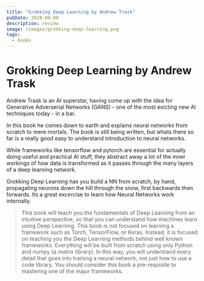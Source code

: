 ```yaml
---
title: "Grokking Deep Learning by Andrew Trask"
pubDate: 2018-08-08
description: review
image: /images/grokking-deep-learning.png
tags:
  - books
---
```


# Grokking Deep Learning by Andrew Trask

Andrew Trask is an AI superstar, having come up with the idea for Generative Adverserial Networks (GANS) - one of the most exicting new AI techniques today - in a bar.

In this book he comes down to earth and explains neural networks from scratch to mere mortals. The book is still being written, but whats there so far is a really good easy to understand introduction to neural networks.

While frameworks like tensorflow and pytorch are essential for actually doing useful and practical AI stuff, they abstract away a lot of the inner workings of how data is transformed as it passes through the many layers of a deep learning network.

Grokking Deep Learning has you build a NN from scratch, by hand, propagating neurons down the hill through the snow, first backwards then forwards. Its a great excercise to learn how Neural Networks work internally.

> This book will teach you the fundamentals of Deep Learning from an intuitive perspective, so that you can understand how machines learn using Deep Learning. This book is not focused on learning a framework such as Torch, TensorFlow, or Keras. Instead, it is focused on teaching you the Deep Learning methods behind well known frameworks. Everything will be built from scratch using only Python and numpy (a matrix library). In this way, you will understand every detail that goes into training a neural network, not just how to use a code library. You should consider this book a pre-requisite to mastering one of the major frameworks.
